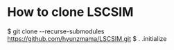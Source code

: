 # How to clone LSCSIM
$ git clone --recurse-submodules https://github.com/hyunzmama/LSCSIM.git
$ . .initialize
